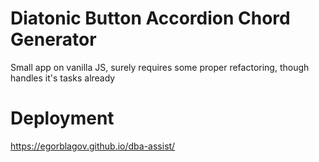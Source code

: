 # Diatonic Button Accordion Chord Generator

Small app on vanilla JS, surely requires some proper refactoring, though handles it's tasks already

# Deployment

https://egorblagov.github.io/dba-assist/

